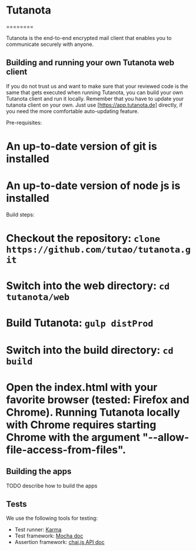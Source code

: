 # Tutanota
========

Tutanota is the end-to-end encrypted mail client that enables you to communicate securely with anyone.

## Building and running your own Tutanota web client

If you do not trust us and want to make sure that your reviewed code is the same that gets executed when running Tutanota, you can build your own Tutanota client and run it locally.
Remember that you have to update your tutanota client on your own. Just use [https://app.tutanota.de] directly, if you need the more comfortable auto-updating feature.

Pre-requisites:
# An up-to-date version of git is installed
# An up-to-date version of node js is installed

Build steps:
# Checkout the repository: `clone https://github.com/tutao/tutanota.git`
# Switch into the web directory: `cd tutanota/web`
# Build Tutanota: `gulp distProd`
# Switch into the build directory: `cd build`
# Open the index.html with your favorite browser (tested: Firefox and Chrome). Running Tutanota locally with Chrome requires starting Chrome with the argument "--allow-file-access-from-files".

## Building the apps

TODO describe how to build the apps

## Tests

We use the following tools for testing:
* Test runner: [Karma](http://karma-runner.github.io/)
* Test framework: [Mocha doc](http://chaijs.com/api/assert/)
* Assertion framework: [chai.js API doc](http://chaijs.com/api/assert/)
